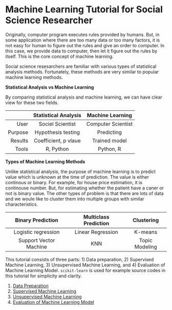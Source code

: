 # Machine Learning Tutorial for Social Science Researcher

Originally, computer program executes rules provided by humans. But, in some application where there are too many data or too many factors, it is not easy for human to figure out the rules and give an order to computer. In this case, we provide data to computer, then let it figure out the rules by itself. This is the core concept of machine learning.

Social science resesarchers are familiar with various types of statistical analysis methods. Fortunately, these methods are very similar to popular machine learning methods.

__Statistical Analysis vs Machine Learning__

By comparing statistical analysis and machine learning, we can have clear view for these two fields.  

|         | Statistical Analysis | Machine Learning |
|--------:| :----------------: | :--------------: |
| User    | Sociel Scientist | Computer Scientist |
| Purpose | Hypothesis testing | Predicting       |
| Results | Coefficient, p vlaue | Trained model |
| Tools   | R, Python | Python, R |

__Types of Machine Learning Methods__

Unlike statistical analysis, the purpose of machine learning is to predict value which is unknown at the time of prediction. The value is either continous or binary. For example, for house price estimation, it is continouse number. But, for estimating whether the patient have a caner or not is binary value. The other types of problem is that there are lots of data and we woule like to cluster them into multiple groups with similar characteristics. 

| Binary Prediction | Multiclass Prediction | Clustering |
| :---------------: | :-------------------: | :--------: |
| Logistic regression | Linear Regression | K-means |
| Support Vector Machine | KNN | Topic Modeling |

This tutorial consists of three parts: 1) Data preparation, 2) Supervised Machine Learning, 3) Unsupervised Machine Learning, and 4) Evaluation of Machine Learning Model. `scikit-learn` is used for example source codes in this tutorial for simplicity and clarity. 

1. [Data Preparation](Data_preparation.md)
2. [Supervised Machine Learning](Supervised.md)
3. [Unsupervised Machine Learning](Unsupervised.md)
4. [Evaluation of Machine Learning Model](Evaluation.md)